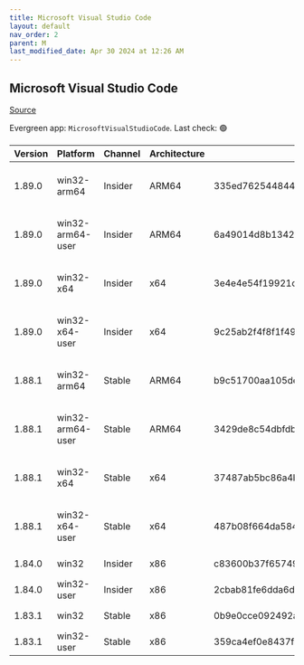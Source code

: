 ```yaml
---
title: Microsoft Visual Studio Code
layout: default
nav_order: 2
parent: M
last_modified_date: Apr 30 2024 at 12:26 AM
---
```


## Microsoft Visual Studio Code

[Source](https://code.visualstudio.com)

Evergreen app: `MicrosoftVisualStudioCode`. Last check: 🟢

| Version | Platform         | Channel | Architecture | Sha256                                                           | URI                                                                                                                                                                                                                                                                                                            |
| ------- | ---------------- | ------- | ------------ | ---------------------------------------------------------------- | -------------------------------------------------------------------------------------------------------------------------------------------------------------------------------------------------------------------------------------------------------------------------------------------------------------- |
| 1.89.0  | win32-arm64      | Insider | ARM64        | 335ed76254484476b6b1671ff3ab460a66f9976e823155ed68617cec8f8ba717 | [https://vscode.download.prss.microsoft.com/dbazure/download/insider/dbfe999c960339dcd8134196c0a180b562b7b17b/VSCodeSetup-arm64-1.89.0-insider.exe](https://vscode.download.prss.microsoft.com/dbazure/download/insider/dbfe999c960339dcd8134196c0a180b562b7b17b/VSCodeSetup-arm64-1.89.0-insider.exe)         |
| 1.89.0  | win32-arm64-user | Insider | ARM64        | 6a49014d8b13427591a75541fa75c3739232fc145a60cfadad3d329a20b05745 | [https://vscode.download.prss.microsoft.com/dbazure/download/insider/dbfe999c960339dcd8134196c0a180b562b7b17b/VSCodeUserSetup-arm64-1.89.0-insider.exe](https://vscode.download.prss.microsoft.com/dbazure/download/insider/dbfe999c960339dcd8134196c0a180b562b7b17b/VSCodeUserSetup-arm64-1.89.0-insider.exe) |
| 1.89.0  | win32-x64        | Insider | x64          | 3e4e4e54f19921c8e20d8181ff532f83b373074b8b43051a70be66df6f007c64 | [https://vscode.download.prss.microsoft.com/dbazure/download/insider/dbfe999c960339dcd8134196c0a180b562b7b17b/VSCodeSetup-x64-1.89.0-insider.exe](https://vscode.download.prss.microsoft.com/dbazure/download/insider/dbfe999c960339dcd8134196c0a180b562b7b17b/VSCodeSetup-x64-1.89.0-insider.exe)             |
| 1.89.0  | win32-x64-user   | Insider | x64          | 9c25ab2f4f8f1f49a0c52662b127eefcca8623f3958fc4b0b68d443671d753a5 | [https://vscode.download.prss.microsoft.com/dbazure/download/insider/dbfe999c960339dcd8134196c0a180b562b7b17b/VSCodeUserSetup-x64-1.89.0-insider.exe](https://vscode.download.prss.microsoft.com/dbazure/download/insider/dbfe999c960339dcd8134196c0a180b562b7b17b/VSCodeUserSetup-x64-1.89.0-insider.exe)     |
| 1.88.1  | win32-arm64      | Stable  | ARM64        | b9c51700aa105de1308583470daefc3120183c7fcd7ccac7b7e531ead348e8e3 | [https://vscode.download.prss.microsoft.com/dbazure/download/stable/e170252f762678dec6ca2cc69aba1570769a5d39/VSCodeSetup-arm64-1.88.1.exe](https://vscode.download.prss.microsoft.com/dbazure/download/stable/e170252f762678dec6ca2cc69aba1570769a5d39/VSCodeSetup-arm64-1.88.1.exe)                           |
| 1.88.1  | win32-arm64-user | Stable  | ARM64        | 3429de8c54dbfdb695e709e8233b735c7f47800be66d2ff3d594da2147f818af | [https://vscode.download.prss.microsoft.com/dbazure/download/stable/e170252f762678dec6ca2cc69aba1570769a5d39/VSCodeUserSetup-arm64-1.88.1.exe](https://vscode.download.prss.microsoft.com/dbazure/download/stable/e170252f762678dec6ca2cc69aba1570769a5d39/VSCodeUserSetup-arm64-1.88.1.exe)                   |
| 1.88.1  | win32-x64        | Stable  | x64          | 37487ab5bc86a4ba0d9cd92dd5acb045cbb32d705f9a13505011d4a2435851d2 | [https://vscode.download.prss.microsoft.com/dbazure/download/stable/e170252f762678dec6ca2cc69aba1570769a5d39/VSCodeSetup-x64-1.88.1.exe](https://vscode.download.prss.microsoft.com/dbazure/download/stable/e170252f762678dec6ca2cc69aba1570769a5d39/VSCodeSetup-x64-1.88.1.exe)                               |
| 1.88.1  | win32-x64-user   | Stable  | x64          | 487b08f664da5845cfa5fb63adc958b68eb2b58aaf5542d894f0a2a4bf93444c | [https://vscode.download.prss.microsoft.com/dbazure/download/stable/e170252f762678dec6ca2cc69aba1570769a5d39/VSCodeUserSetup-x64-1.88.1.exe](https://vscode.download.prss.microsoft.com/dbazure/download/stable/e170252f762678dec6ca2cc69aba1570769a5d39/VSCodeUserSetup-x64-1.88.1.exe)                       |
| 1.84.0  | win32            | Insider | x86          | c83600b37f65749ea9e16496847bbfd967dece2472cee7d8011ae719e2633c18 | [https://az764295.vo.msecnd.net/insider/0c36b92c82064882a228487040187cfc13669c0f/VSCodeSetup-ia32-1.84.0-insider.exe](https://az764295.vo.msecnd.net/insider/0c36b92c82064882a228487040187cfc13669c0f/VSCodeSetup-ia32-1.84.0-insider.exe)                                                                     |
| 1.84.0  | win32-user       | Insider | x86          | 2cbab81fe6dda6dfb07751707107db95ba7afa0a6ada65a1df78a04eef0aadf5 | [https://az764295.vo.msecnd.net/insider/0c36b92c82064882a228487040187cfc13669c0f/VSCodeUserSetup-ia32-1.84.0-insider.exe](https://az764295.vo.msecnd.net/insider/0c36b92c82064882a228487040187cfc13669c0f/VSCodeUserSetup-ia32-1.84.0-insider.exe)                                                             |
| 1.83.1  | win32            | Stable  | x86          | 0b9e0cce092492a88cdaf12048e3630290944b051f3194c5ca3d6b7012f05e7f | [https://az764295.vo.msecnd.net/stable/a6606b6ca720bca780c2d3c9d4cc3966ff2eca12/VSCodeSetup-ia32-1.83.1.exe](https://az764295.vo.msecnd.net/stable/a6606b6ca720bca780c2d3c9d4cc3966ff2eca12/VSCodeSetup-ia32-1.83.1.exe)                                                                                       |
| 1.83.1  | win32-user       | Stable  | x86          | 359ca4ef0e8437f7e5183a97a9d79834463a3df88bb10c82c48cc2bd53b8a7e5 | [https://az764295.vo.msecnd.net/stable/a6606b6ca720bca780c2d3c9d4cc3966ff2eca12/VSCodeUserSetup-ia32-1.83.1.exe](https://az764295.vo.msecnd.net/stable/a6606b6ca720bca780c2d3c9d4cc3966ff2eca12/VSCodeUserSetup-ia32-1.83.1.exe)                                                                               |
